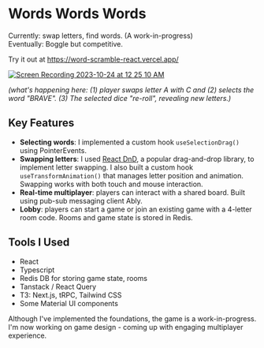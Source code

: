 # Words Words Words

Currently: swap letters, find words. (A work-in-progress)
<br/>
Eventually: Boggle but competitive.

Try it out at https://word-scramble-react.vercel.app/

<a href="https://word-scramble-react.vercel.app/">![Screen Recording 2023-10-24 at 12 25 10 AM](https://github.com/mikey555/word-scramble-react/assets/983004/8f4be654-54db-45d2-a899-50cb0866de73)</a>
<p><i>(what's happening here: (1) player swaps letter A with C and (2) selects the word "BRAVE". (3) The selected dice "re-roll", revealing new letters.)</i></p>

## Key Features
- **Selecting words**: I implemented a custom hook `useSelectionDrag()` using PointerEvents.
- **Swapping letters**: I used [React DnD](https://react-dnd.github.io/react-dnd/about), a popular drag-and-drop library, to implement letter swapping. I also built a custom hook `useTransformAnimation()` that manages letter position and animation. Swapping works with both touch and mouse interaction.
- **Real-time multiplayer**: players can interact with a shared board. Built using pub-sub messaging client Ably.
- **Lobby**: players can start a game or join an existing game with a 4-letter room code. Rooms and game state is stored in Redis.

## Tools I Used
- React
- Typescript
- Redis DB for storing game state, rooms
- Tanstack / React Query
- T3: Next.js, tRPC, Tailwind CSS
- Some Material UI components

Although I've implemented the foundations, the game is a work-in-progress. I'm now working on game design - coming up with engaging multiplayer experience.
